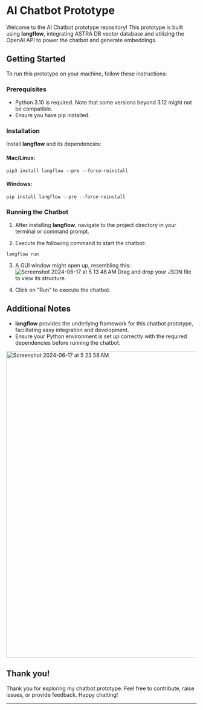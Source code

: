 # AI Chatbot Prototype

Welcome to the AI Chatbot prototype repository! This prototype is built using **langflow**, integrating ASTRA DB vector database and utilizing the OpenAI API to power the chatbot and generate embeddings.

## Getting Started

To run this prototype on your machine, follow these instructions:

### Prerequisites

- Python 3.10 is required. Note that some versions beyond 3.12 might not be compatible.
- Ensure you have pip installed.

### Installation

Install **langflow** and its dependencies:

#### Mac/Linux:

```pip3 install langflow --pre --force-reinstall```

#### Windows:

```pip install langflow --pre --force-reinstall```

### Running the Chatbot

1. After installing **langflow**, navigate to the project directory in your terminal or command prompt.
   
2. Execute the following command to start the chatbot:

```langflow run```

3. A GUI window might open up, resembling this: ![Screenshot 2024-06-17 at 5 13 46 AM](https://github.com/naman39/projects/assets/59209974/d18de078-6296-4d44-9a21-dddf1b658c07)
 Drag and drop your JSON file to view its structure.

4. Click on "Run" to execute the chatbot.

## Additional Notes

- **langflow** provides the underlying framework for this chatbot prototype, facilitating easy integration and development.
- Ensure your Python environment is set up correctly with the required dependencies before running the chatbot.

<img width="813" alt="Screenshot 2024-06-17 at 5 23 58 AM" src="https://github.com/naman39/projects/assets/59209974/e4352ccc-0cb1-4c24-a0ff-1ba6f98eba35">

## Thank you!

Thank you for exploring my chatbot prototype. Feel free to contribute, raise issues, or provide feedback. Happy chatting!

---
